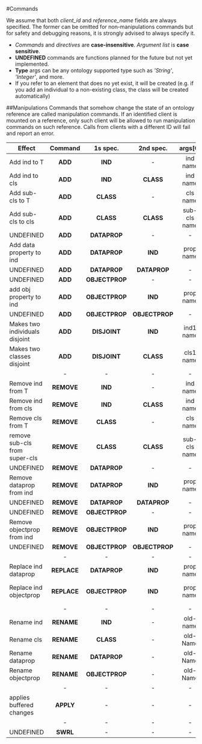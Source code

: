 #Commands

We assume that both *client_id* and *reference_name* fields are always specified.
The former can be omitted for non-manipulations commands but for safety 
and debugging reasons, it is strongly advised to always specify it.

+ *Commands* and *directives* are **case-insensitive**. *Argument list* is **case sensitive**.
+ **UNDEFINED** commands are functions planned for the future but not yet implemented.
+ **Type** args can be any ontology supported type such as *'String'*, *'Integer'*, and more.
+ If you refer to an element that does no yet exist, it will be created 
(e.g. if you add an individual to a non-existing class, the class will be
created automatically)

##Manipulations
Commands that somehow change the state of an ontology reference are called
manipulation commands. If an identified client is mounted on a reference,
only such client will be allowed to run manipulation commands on such 
reference. Calls from clients with a different ID will fail and report an
error.

| Effect                          | Command     | 1s spec.       | 2nd spec.      | args[0]      | args[1]       | args[2]        | args[3]        | args[4]    |
|---------------------------------|:-----------:|:--------------:|:--------------:|:------------:|:-------------:|:--------------:|:--------------:|:----------:|
| Add ind to T                    | **ADD**     | **IND**        | -              | ind name     | -             | -              | -              | -          |
| Add ind to cls                  | **ADD**     | **IND**        | **CLASS**      | ind name     | cls name      | -              | -              | -          |
| Add sub-cls to T                | **ADD**     | **CLASS**      | -              | cls name     | -             | -              | -              | -          |
| Add sub-cls to cls              | **ADD**     | **CLASS**      | **CLASS**      | sub-cls name | cls name      | -              | -              | -          |
| UNDEFINED                       | **ADD**     | **DATAPROP**   | -              | -            | -             | -              | -              | -          |
| Add data property to ind        | **ADD**     | **DATAPROP**   | **IND**        | prop name    | ind name      | type           | value          | -          |
| UNDEFINED                       | **ADD**     | **DATAPROP**   | **DATAPROP**   | -            | -             | -              | -              | -          |
| UNDEFINED                       | **ADD**     | **OBJECTPROP** | -              | -            | -             | -              | -              | -          |
| add obj property to ind         | **ADD**     | **OBJECTPROP** | **IND**        | prop name    | ind name      | value name     | -              | -          |
| UNDEFINED                       | **ADD**     | **OBJECTPROP** | **OBJECTPROP** | -            | -             | -              | -              | -          |
| Makes two individuals disjoint  | **ADD**     | **DISJOINT**   | **IND**        | ind1 name    | ind2 name     | -              | -              | -          |
| Makes two classes disjoint      | **ADD**     | **DISJOINT**   | **CLASS**      | cls1 name    | cls2 name     | -              | -              | -          |
|                                 | -           | -              | -              | -            | -             | -              | -              | -          |
| Remove ind from T               | **REMOVE**  | **IND**        | -              | ind name     | -             | -              | -              | -          |
| Remove ind from cls             | **REMOVE**  | **IND**        | **CLASS**      | ind name     | cls Name      | -              | -              | -          |
| Remove cls from T               | **REMOVE**  | **CLASS**      | -              | cls name     | -             | -              | -              | -          |
| remove sub-cls from super-cls   | **REMOVE**  | **CLASS**      | **CLASS**      | sub-cls name | super-cls Name| -              | -              | -          |
| UNDEFINED                       | **REMOVE**  | **DATAPROP**   | -              | -            | -             | -              | -              | -          |
| Remove dataprop from ind        | **REMOVE**  | **DATAPROP**   | **IND**        | prop name    | ind name      | type           | value          | -          |
| UNDEFINED                       | **REMOVE**  | **DATAPROP**   | **DATAPROP**   | -            | -             | -              | -              | -          |
| UNDEFINED                       | **REMOVE**  | **OBJECTPROP** | -              | -            | -             | -              | -              | -          |
| Remove objectprop from ind      | **REMOVE**  | **OBJECTPROP** | **IND**        | prop name    | ind name      | value name     | -              | -          |
| UNDEFINED                       | **REMOVE**  | **OBJECTPROP** | **OBJECTPROP** | -            | -             | -              | -              | -          |
|                                 | -           | -              | -              | -            | -             | -              | -              | -          |
| Replace ind dataprop            | **REPLACE** | **DATAPROP**   | **IND**        | prop name    | ind name      | type           | new-value      | old-value  |
| Replace ind objectprop          | **REPLACE** | **OBJECTPROP** | **IND**        | prop name    | ind name      | new-value name | old-value name | -          |
|                                 | -           | -              | -              | -            | -             | -              | -              | -          |
| Rename ind                      | **RENAME**  | **IND**        | -              | old-name     | new-name      | -              | -              | -          |
| Rename cls                      | **RENAME**  | **CLASS**      | -              | old-Name     | new-name      | -              | -              | -          |
| Rename dataprop                 | **RENAME**  | **DATAPROP**   | -              | old-Name     | new-name      | -              | -              | -          |
| Rename objectprop               | **RENAME**  | **OBJECTPROP** | -              | old-Name     | new-name      | -              | -              | -          |
|                                 | -           | -              | -              | -            | -             | -              | -              | -          |
| applies buffered changes        | **APPLY**   | -              | -              | -            | -             | -              | -              | -          |
|                                 | -           | -              | -              | -            | -             | -              | -              | -          |
| UNDEFINED                       | **SWRL**    | -              | -              | -            | -             | -              | -              | -          |